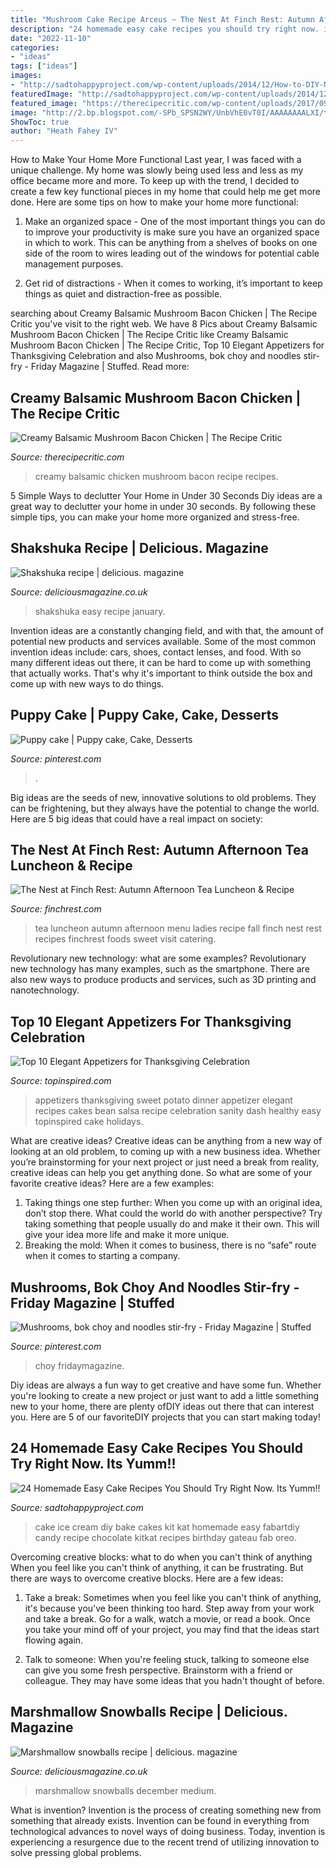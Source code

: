 ```yaml
---
title: "Mushroom Cake Recipe Arceus ~ The Nest At Finch Rest: Autumn Afternoon Tea Luncheon &amp; Recipe"
description: "24 homemade easy cake recipes you should try right now. its yumm!!"
date: "2022-11-10"
categories:
- "ideas"
tags: ["ideas"]
images:
- "http://sadtohappyproject.com/wp-content/uploads/2014/12/How-to-DIY-No-Bake-Kit-Kat-Ice-Cream-Cake.jpg"
featuredImage: "http://sadtohappyproject.com/wp-content/uploads/2014/12/How-to-DIY-No-Bake-Kit-Kat-Ice-Cream-Cake.jpg"
featured_image: "https://therecipecritic.com/wp-content/uploads/2017/09/creamy_balsamic_chicken4-1-of-1-2.jpg"
image: "http://2.bp.blogspot.com/-SPb_SPSN2WY/UnbVhE0vT0I/AAAAAAAALXI/tNHIATMOlZg/s1600/teafall2013mary12.jpg"
ShowToc: true
author: "Heath Fahey IV"
---
```



How to Make Your Home More Functional
Last year, I was faced with a unique challenge. My home was slowly being used less and less as my office became more and more. To keep up with the trend, I decided to create a few key functional pieces in my home that could help me get more done. Here are some tips on how to make your home more functional: 
1. Make an organized space - One of the most important things you can do to improve your productivity is make sure you have an organized space in which to work. This can be anything from a shelves of books on one side of the room to wires leading out of the windows for potential cable management purposes. 

2. Get rid of distractions - When it comes to working, it’s important to keep things as quiet and distraction-free as possible.

	

		
searching about Creamy Balsamic Mushroom Bacon Chicken | The Recipe Critic you've visit to the right web. We have 8 Pics about Creamy Balsamic Mushroom Bacon Chicken | The Recipe Critic like Creamy Balsamic Mushroom Bacon Chicken | The Recipe Critic, Top 10 Elegant Appetizers for Thanksgiving Celebration and also Mushrooms, bok choy and noodles stir-fry - Friday Magazine | Stuffed. Read more:
		
    
## Creamy Balsamic Mushroom Bacon Chicken | The Recipe Critic

<img loading=lazy src="https://therecipecritic.com/wp-content/uploads/2017/09/creamy_balsamic_chicken4-1-of-1-2.jpg" onerror="this.onerror=null;this.src='https://tse2.mm.bing.net/th?id=OIP.9NidGw3cZqwbqZjxZmDKDQHaLH&amp;pid=15.1';" alt="Creamy Balsamic Mushroom Bacon Chicken | The Recipe Critic">

_Source: therecipecritic.com_

>creamy balsamic chicken mushroom bacon recipe recipes. 

	

5 Simple Ways to declutter Your Home in Under 30 Seconds
Diy ideas are a great way to declutter your home in under 30 seconds. By following these simple tips, you can make your home more organized and stress-free.

    
## Shakshuka Recipe | Delicious. Magazine

<img loading=lazy src="https://www.deliciousmagazine.co.uk/wp-content/uploads/2018/09/529077-1-eng-GB_shakshuka.jpg" onerror="this.onerror=null;this.src='https://tse1.mm.bing.net/th?id=OIP.x9FCF5oambpHaOf5LWQQSQHaJ4&amp;pid=15.1';" alt="Shakshuka recipe | delicious. magazine">

_Source: deliciousmagazine.co.uk_

>shakshuka easy recipe january. 

	

Invention ideas are a constantly changing field, and with that, the amount of potential new products and services available. Some of the most common invention ideas include: cars, shoes, contact lenses, and food. With so many different ideas out there, it can be hard to come up with something that actually works. That's why it's important to think outside the box and come up with new ways to do things.

    
## Puppy Cake | Puppy Cake, Cake, Desserts

<img loading=lazy src="https://i.pinimg.com/originals/82/d5/0a/82d50ae55d0335fa92c7e72d8e80e222.jpg" onerror="this.onerror=null;this.src='https://tse2.mm.bing.net/th?id=OIP.GJjVEYLw1a8yuwH-ysUFOAHaJ4&amp;pid=15.1';" alt="Puppy cake | Puppy cake, Cake, Desserts">

_Source: pinterest.com_

>. 

	

Big ideas are the seeds of new, innovative solutions to old problems. They can be frightening, but they always have the potential to change the world. Here are 5 big ideas that could have a real impact on society:

    
## The Nest At Finch Rest: Autumn Afternoon Tea Luncheon &amp; Recipe

<img loading=lazy src="http://2.bp.blogspot.com/-SPb_SPSN2WY/UnbVhE0vT0I/AAAAAAAALXI/tNHIATMOlZg/s1600/teafall2013mary12.jpg" onerror="this.onerror=null;this.src='https://tse1.mm.bing.net/th?id=OIP.DxBP8XLVehlZRRXa5Ka1xQHaIa&amp;pid=15.1';" alt="The Nest at Finch Rest: Autumn Afternoon Tea Luncheon &amp; Recipe">

_Source: finchrest.com_

>tea luncheon autumn afternoon menu ladies recipe fall finch nest rest recipes finchrest foods sweet visit catering. 

	

Revolutionary new technology: what are some examples?
Revolutionary new technology has many examples, such as the smartphone. There are also new ways to produce products and services, such as 3D printing and nanotechnology.

    
## Top 10 Elegant Appetizers For Thanksgiving Celebration

<img loading=lazy src="https://www.topinspired.com/wp-content/uploads/2013/11/sweet-potato-cake1.jpg" onerror="this.onerror=null;this.src='https://tse1.mm.bing.net/th?id=OIP.FuDDZ5hUevbYac0bg-tAogHaLH&amp;pid=15.1';" alt="Top 10 Elegant Appetizers for Thanksgiving Celebration">

_Source: topinspired.com_

>appetizers thanksgiving sweet potato dinner appetizer elegant recipes cakes bean salsa recipe celebration sanity dash healthy easy topinspired cake holidays. 

	

What are creative ideas?
Creative ideas can be anything from a new way of looking at an old problem, to coming up with a new business idea. Whether you’re brainstorming for your next project or just need a break from reality, creative ideas can help you get anything done. So what are some of your favorite creative ideas? Here are a few examples: 
1) Taking things one step further: When you come up with an original idea, don’t stop there. What could the world do with another perspective? Try taking something that people usually do and make it their own. This will give your idea more life and make it more unique. 
2) Breaking the mold: When it comes to business, there is no “safe” route when it comes to starting a company.

    
## Mushrooms, Bok Choy And Noodles Stir-fry - Friday Magazine | Stuffed

<img loading=lazy src="https://i.pinimg.com/originals/2c/e7/f0/2ce7f099f489e9c11235b979d74166a4.jpg" onerror="this.onerror=null;this.src='https://tse1.mm.bing.net/th?id=OIP.ybhkZD0hLCUGEpES-MCmowHaEK&amp;pid=15.1';" alt="Mushrooms, bok choy and noodles stir-fry - Friday Magazine | Stuffed">

_Source: pinterest.com_

>choy fridaymagazine. 

	

Diy ideas are always a fun way to get creative and have some fun. Whether you're looking to create a new project or just want to add a little something new to your home, there are plenty ofDIY ideas out there that can interest you. Here are 5 of our favoriteDIY projects that you can start making today!

    
## 24 Homemade Easy Cake Recipes You Should Try Right Now. Its Yumm!!

<img loading=lazy src="http://sadtohappyproject.com/wp-content/uploads/2014/12/How-to-DIY-No-Bake-Kit-Kat-Ice-Cream-Cake.jpg" onerror="this.onerror=null;this.src='https://tse3.mm.bing.net/th?id=OIP.A5chDh3hNvRMdmiKKZRdDAHaGw&amp;pid=15.1';" alt="24 Homemade Easy Cake Recipes You Should Try Right Now. Its Yumm!!">

_Source: sadtohappyproject.com_

>cake ice cream diy bake cakes kit kat homemade easy fabartdiy candy recipe chocolate kitkat recipes birthday gateau fab oreo. 

	

Overcoming creative blocks: what to do when you can't think of anything
When you feel like you can't think of anything, it can be frustrating. But there are ways to overcome creative blocks. Here are a few ideas: 
1. Take a break: Sometimes when you feel like you can't think of anything, it's because you've been thinking too hard. Step away from your work and take a break. Go for a walk, watch a movie, or read a book. Once you take your mind off of your project, you may find that the ideas start flowing again.

2. Talk to someone: When you're feeling stuck, talking to someone else can give you some fresh perspective. Brainstorm with a friend or colleague. They may have some ideas that you hadn't thought of before.


    
## Marshmallow Snowballs Recipe | Delicious. Magazine

<img loading=lazy src="https://www.deliciousmagazine.co.uk/wp-content/uploads/2018/09/470609-1-eng-GB_marshmallow-snowballs.jpg" onerror="this.onerror=null;this.src='https://tse2.mm.bing.net/th?id=OIP.yGngQOXoIe2REZTACWmacwHaJ3&amp;pid=15.1';" alt="Marshmallow snowballs recipe | delicious. magazine">

_Source: deliciousmagazine.co.uk_

>marshmallow snowballs december medium. 

	

What is invention?
Invention is the process of creating something new from something that already exists. Invention can be found in everything from technological advances to novel ways of doing business. Today, invention is experiencing a resurgence due to the recent trend of utilizing innovation to solve pressing global problems.

